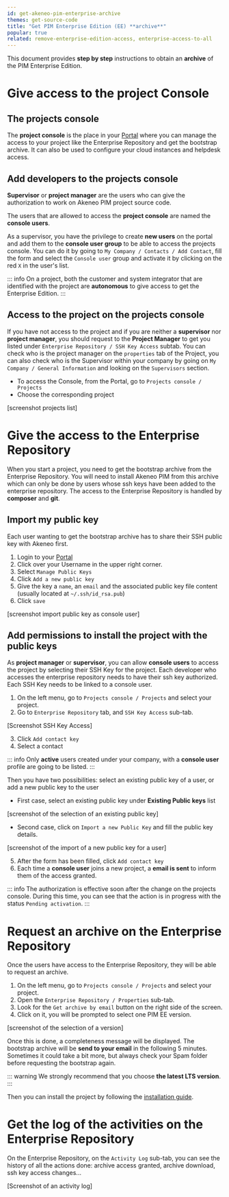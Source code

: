 ```yaml
---
id: get-akeneo-pim-enterprise-archive
themes: get-source-code
title: "Get PIM Enterprise Edition (EE) **archive**"
popular: true
related: remove-enterprise-edition-access, enterprise-access-to-all
---
```


This document provides **step by step** instructions to obtain an **archive** of the PIM Enterprise Edition.

# Give access to the project Console

## The projects console

The **project console** is the place in your [Portal](connect-to-your-portal.html) where you can manage the access to your project like the Enterprise Repository and get the bootstrap archive. It can also be used to configure your cloud instances and helpdesk access. 

## Add developers to the projects console

**Supervisor** or **project manager** are the users who can give the authorization to work on Akeneo PIM project source code.

The users that are allowed to access the **project console** are named the **console users**.

As a supervisor, you have the privilege to create **new users** on the portal and add them to the **console user group** to be able to access the projects console.
You can do it by going to `My Company / Contacts / Add Contact`, fill the form and select the `Console user` group and activate it by clicking on the red `X` in the user's list.

::: info
On a project, both the customer and system integrator that are identified with the project are **autonomous** to give access to get the Enterprise Edition.
:::

## Access to the project on the projects console

If you have not access to the project and if you are neither a **supervisor** nor **project manager**, you should request to the **Project Manager** to get you listed under `Enterprise Repository / SSH Key Access` subtab. You can check who is the project manager on the `properties` tab of the Project, you can also check who is the Supervisor within your company by going on `My Company / General Information` and looking on the `Supervisors` section.

* To access the Console, from the Portal, go to `Projects console / Projects`
* Choose the corresponding project

[screenshot projects list]

# Give the access to the Enterprise Repository

When you start a project, you need to get the bootstrap archive from the Enterprise Repository.
You will need to install Akeneo PIM from this archive which can only be done by users whose ssh keys have been added to the enterprise repository.
The access to the Enterprise Repository is handled by **composer** and **git**.

## Import my public key

Each user wanting to get the bootstrap archive has to share their SSH public key with Akeneo first.

1. Login to your [Portal](articles/connect-to-your-portal.md)
2. Click over your Username in the upper right corner.
3. Select `Manage Public Keys`
4. Click `Add a new public key`
5. Give the key a `name`, an `email` and the associated public key file content (usually located at `~/.ssh/id_rsa.pub`)
6. Click `save`

[screenshot import public key as console user]

## Add permissions to install the project with the public keys

As **project manager** or **supervisor**, you can allow **console users** to access the project by selecting their SSH Key for the project.
Each developer who accesses the enterprise repository needs to have their ssh key authorized.
Each SSH Key needs to be linked to a console user.

1. On the left menu, go to `Projects console / Projects` and select your project.
2. Go to `Enterprise Repository` tab, and `SSH Key Access` sub-tab.

[Screenshot SSH Key Access]

3. Click `Add contact key`
4. Select a contact 

::: info
Only **active** users created under your company, with a **console user** profile are going to be listed.
:::

Then you have two possibilities: select an existing public key of a user, or add a new public key to the user 

* First case, select an existing public key under **Existing Public keys** list

[screenshot of the selection of an existing public key]

* Second case, click on `Import a new Public Key` and fill the public key details.

[screenshot of the import of a new public key for a user]

5. After the form has been filled, click `Add contact key`
6. Each time a **console user** joins a new project, a **email is sent** to inform them of the access granted.

::: info
The authorization is effective soon after the change on the projects console.
During this time, you can see that the action is in progress with the status `Pending activation`.
:::

# Request an archive on the Enterprise Repository

Once the users have access to the Enterprise Repository, they will be able to request an archive.

1. On the left menu, go to `Projects console / Projects` and select your project.
2. Open the `Enterprise Repository / Properties` sub-tab.
3. Look for the `Get archive by email` button on the right side of the screen.
4. Click on it, you will be prompted to select one PIM EE version.

[screenshot of the selection of a version]

Once this is done, a completeness message will be displayed. The bootstrap archive will be **send to your email** in the following 5 minutes. Sometimes it could take a bit more, but always check your Spam folder before requesting the bootstrap again.

::: warning
We strongly recommend that you choose **the latest LTS version**.
:::

Then you can install the project by following the [installation guide](https://docs.akeneo.com/latest/install_pim/index.html).

# Get the log of the activities on the Enterprise Repository

On the Enterprise Repository, on the `Activity Log` sub-tab, you can see the history of all the actions done: archive access granted, archive download, ssh key access changes...

[Screenshot of an activity log]
